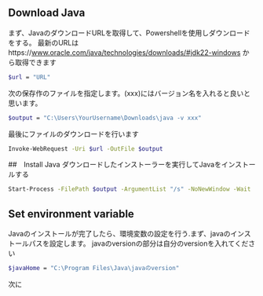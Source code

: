 ## Download Java

まず、JavaのダウンロードURLを取得して、Powershellを使用しダウンロードをする。
最新のURLはhttps://www.oracle.com/java/technologies/downloads/#jdk22-windows から取得できます

```bash
$url = "URL"
```
次の保存作のファイルを指定します。(xxx)にはバージョン名を入れると良いと思います。

```bash
$output = "C:\Users\YourUsername\Downloads\java -v xxx"
```
最後にファイルのダウンロードを行います

```bash
Invoke-WebRequest -Uri $url -OutFile $output
```

##　Install Java
ダウンロードしたインストーラーを実行してJavaをインストールする

```bash
Start-Process -FilePath $output -ArgumentList "/s" -NoNewWindow -Wait
```

## Set environment variable
Javaのインストールが完了したら、環境変数の設定を行う.まず、javaのインストールパスを設定します。
javaのversionの部分は自分のversionを入れてください

```bash
$javaHome = "C:\Program Files\Java\javaのversion"
```
次に